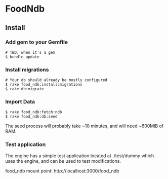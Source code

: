 # FoodNdb

## Install

### Add gem to your Gemfile

	# TBD, when it's a gem
	$ bundle update

### Install migrations

	# Your db should already be mostly configured
	$ rake food_ndb:install:migrations
	$ rake db:migrate

### Import Data

	$ rake food_ndb:fetch:ndb
	$ rake food_ndb:db:seed

The seed process will probably take ~10 minutes, and will need ~600MiB of RAM.

### Test application

The engine has a simple test application located at ./test/dummy which uses the engine, and can be used to test modifications.

food_ndb mount point: http://localhost:3000/food_ndb
